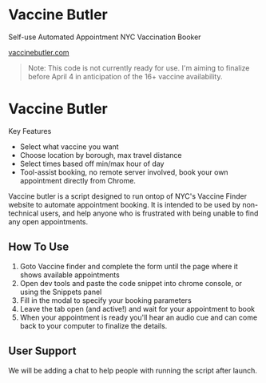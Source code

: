 # Vaccine Butler
Self-use Automated Appointment NYC Vaccination Booker

[vaccinebutler.com](https://www.vaccinebutler.com)

> Note: This code is not currently ready for use. I'm aiming to finalize before April 4 in anticipation of the 16+ vaccine availability.

# Vaccine Butler

Key Features
* Select what vaccine you want 
* Choose location by borough, max travel distance
* Select times based off min/max hour of day
* Tool-assist booking, no remote server involved, book your own appointment directly from Chrome.

Vaccine butler is a script designed to run ontop of NYC's Vaccine Finder website to automate appointment booking. It is intended to be used by non-technical users, and help anyone who is frustrated with being unable to find any open appointments. 

## How To Use

1) Goto Vaccine finder and complete the form until the page where it shows available appointments
2) Open dev tools and paste the code snippet into chrome console, or using the Snippets panel
3) Fill in the modal to specify your booking parameters
4) Leave the tab open (and active!) and wait for your appointment to book
5) When your appointment is ready you'll hear an audio cue and can come back to your computer to finalize the details.

## User Support

We will be adding a chat to help people with running the script after launch.
